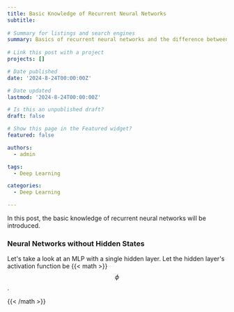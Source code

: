 ```yaml
---
title: Basic Knowledge of Recurrent Neural Networks
subtitle: 
  
# Summary for listings and search engines
summary: Basics of recurrent neural networks and the difference between the long short-term memory (LSTM) and gated neural unit (GRU).
  
# Link this post with a project
projects: []

# Date published
date: '2024-8-24T00:00:00Z'

# Date updated
lastmod: '2024-8-24T00:00:00Z'

# Is this an unpublished draft?
draft: false

# Show this page in the Featured widget?
featured: false

authors:
  - admin

tags:
  - Deep Learning

categories:
  - Deep Learning

---
```


In this post, the basic knowledge of recurrent neural networks will be introduced. 

### Neural Networks without Hidden States

Let's take a look at an MLP with a single hidden layer. Let the hidden layer's activation function be 
{{< math >}}
$$
\phi
$$.

{{< /math >}}
